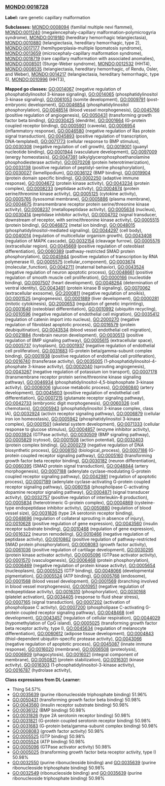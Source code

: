 
### [MONDO:0018728](http://purl.obolibrary.org/obo/MONDO_0018728)
**Label:** rare genetic capillary malformation

**Subclasses:** [MONDO:0008094](http://purl.obolibrary.org/obo/MONDO_0008094) (familial multiple nevi flammei), [MONDO:0011240](http://purl.obolibrary.org/obo/MONDO_0011240) (megalencephaly-capillary malformation-polymicrogyria syndrome), [MONDO:0019180](http://purl.obolibrary.org/obo/MONDO_0019180) (hereditary hemorrhagic telangiectasia), [MONDO:0010880](http://purl.obolibrary.org/obo/MONDO_0010880) (telangiectasia, hereditary hemorrhagic, type 2), [MONDO:0017177](http://purl.obolibrary.org/obo/MONDO_0017177) (hemihyperplasia-multiple lipomatosis syndrome), [MONDO:0013659](http://purl.obolibrary.org/obo/MONDO_0013659) (microcephaly-capillary malformation syndrome), [MONDO:0018719](http://purl.obolibrary.org/obo/MONDO_0018719) (rare capillary malformation with associated anomalies), [MONDO:0008501](http://purl.obolibrary.org/obo/MONDO_0008501) (Sturge-Weber syndrome), [MONDO:0012532](http://purl.obolibrary.org/obo/MONDO_0012532) (HHT4), [MONDO:0008535](http://purl.obolibrary.org/obo/MONDO_0008535) (telangiectasia, hereditary hemorrhagic, of Rendu, Osler, and Weber), [MONDO:0014217](http://purl.obolibrary.org/obo/MONDO_0014217) (telangiectasia, hereditary hemorrhagic, type 5), [MONDO:0010996](http://purl.obolibrary.org/obo/MONDO_0010996) (HHT3), 

**Mapped go classes:** [GO:0014067](http://purl.obolibrary.org/obo/GO_0014067) (negative regulation of phosphatidylinositol 3-kinase signaling), [GO:0014065](http://purl.obolibrary.org/obo/GO_0014065) (phosphatidylinositol 3-kinase signaling), [GO:0061053](http://purl.obolibrary.org/obo/GO_0061053) (somite development), [GO:0009791](http://purl.obolibrary.org/obo/GO_0009791) (post-embryonic development), [GO:0046854](http://purl.obolibrary.org/obo/GO_0046854) (phosphatidylinositol phosphorylation), [GO:0048514](http://purl.obolibrary.org/obo/GO_0048514) (blood vessel morphogenesis), [GO:0045766](http://purl.obolibrary.org/obo/GO_0045766) (positive regulation of angiogenesis), [GO:0050431](http://purl.obolibrary.org/obo/GO_0050431) (transforming growth factor beta binding), [GO:0030425](http://purl.obolibrary.org/obo/GO_0030425) (dendrite), [GO:0001664](http://purl.obolibrary.org/obo/GO_0001664) (G-protein coupled receptor binding), [GO:0005901](http://purl.obolibrary.org/obo/GO_0005901) (caveola), [GO:0006954](http://purl.obolibrary.org/obo/GO_0006954) (inflammatory response), [GO:0046580](http://purl.obolibrary.org/obo/GO_0046580) (negative regulation of Ras protein signal transduction), [GO:0045893](http://purl.obolibrary.org/obo/GO_0045893) (positive regulation of transcription, DNA-templated), [GO:0071773](http://purl.obolibrary.org/obo/GO_0071773) (cellular response to BMP stimulus), [GO:0030308](http://purl.obolibrary.org/obo/GO_0030308) (negative regulation of cell growth), [GO:0019001](http://purl.obolibrary.org/obo/GO_0019001) (guanyl nucleotide binding), [GO:0001944](http://purl.obolibrary.org/obo/GO_0001944) (vasculature development), [GO:0097009](http://purl.obolibrary.org/obo/GO_0097009) (energy homeostasis), [GO:0047391](http://purl.obolibrary.org/obo/GO_0047391) (alkylglycerophosphoethanolamine phosphodiesterase activity), [GO:0070208](http://purl.obolibrary.org/obo/GO_0070208) (protein heterotrimerization), [GO:0033138](http://purl.obolibrary.org/obo/GO_0033138) (positive regulation of peptidyl-serine phosphorylation), [GO:0030027](http://purl.obolibrary.org/obo/GO_0030027) (lamellipodium), [GO:0036122](http://purl.obolibrary.org/obo/GO_0036122) (BMP binding), [GO:0019904](http://purl.obolibrary.org/obo/GO_0019904) (protein domain specific binding), [GO:0002250](http://purl.obolibrary.org/obo/GO_0002250) (adaptive immune response), [GO:0004672](http://purl.obolibrary.org/obo/GO_0004672) (protein kinase activity), [GO:0043234](http://purl.obolibrary.org/obo/GO_0043234) (protein complex), [GO:0008233](http://purl.obolibrary.org/obo/GO_0008233) (peptidase activity), [GO:0004674](http://purl.obolibrary.org/obo/GO_0004674) (protein serine/threonine kinase activity), [GO:0005125](http://purl.obolibrary.org/obo/GO_0005125) (cytokine activity), [GO:0005765](http://purl.obolibrary.org/obo/GO_0005765) (lysosomal membrane), [GO:0005886](http://purl.obolibrary.org/obo/GO_0005886) (plasma membrane), [GO:0004675](http://purl.obolibrary.org/obo/GO_0004675) (transmembrane receptor protein serine/threonine kinase activity), [GO:0008237](http://purl.obolibrary.org/obo/GO_0008237) (metallopeptidase activity), [GO:0005634](http://purl.obolibrary.org/obo/GO_0005634) (nucleus), [GO:0030414](http://purl.obolibrary.org/obo/GO_0030414) (peptidase inhibitor activity), [GO:0004702](http://purl.obolibrary.org/obo/GO_0004702) (signal transducer, downstream of receptor, with serine/threonine kinase activity), [GO:0005515](http://purl.obolibrary.org/obo/GO_0005515) (protein binding), [GO:0046872](http://purl.obolibrary.org/obo/GO_0046872) (metal ion binding), [GO:0048015](http://purl.obolibrary.org/obo/GO_0048015) (phosphatidylinositol-mediated signaling), [GO:0044297](http://purl.obolibrary.org/obo/GO_0044297) (cell body), [GO:0040014](http://purl.obolibrary.org/obo/GO_0040014) (regulation of multicellular organism growth), [GO:0043408](http://purl.obolibrary.org/obo/GO_0043408) (regulation of MAPK cascade), [GO:0032154](http://purl.obolibrary.org/obo/GO_0032154) (cleavage furrow), [GO:0005576](http://purl.obolibrary.org/obo/GO_0005576) (extracellular region), [GO:0045669](http://purl.obolibrary.org/obo/GO_0045669) (positive regulation of osteoblast differentiation), [GO:0060389](http://purl.obolibrary.org/obo/GO_0060389) (pathway-restricted SMAD protein phosphorylation), [GO:0045944](http://purl.obolibrary.org/obo/GO_0045944) (positive regulation of transcription by RNA polymerase II), [GO:0005575](http://purl.obolibrary.org/obo/GO_0005575) (cellular_component), [GO:0003674](http://purl.obolibrary.org/obo/GO_0003674) (molecular_function), [GO:0042711](http://purl.obolibrary.org/obo/GO_0042711) (maternal behavior), [GO:0043524](http://purl.obolibrary.org/obo/GO_0043524) (negative regulation of neuron apoptotic process), [GO:0048661](http://purl.obolibrary.org/obo/GO_0048661) (positive regulation of smooth muscle cell proliferation), [GO:0000166](http://purl.obolibrary.org/obo/GO_0000166) (nucleotide binding), [GO:0007507](http://purl.obolibrary.org/obo/GO_0007507) (heart development), [GO:0048264](http://purl.obolibrary.org/obo/GO_0048264) (determination of ventral identity), [GO:0043491](http://purl.obolibrary.org/obo/GO_0043491) (protein kinase B signaling), [GO:0070062](http://purl.obolibrary.org/obo/GO_0070062) (extracellular exosome), [GO:2000811](http://purl.obolibrary.org/obo/GO_2000811) (negative regulation of anoikis), [GO:0001525](http://purl.obolibrary.org/obo/GO_0001525) (angiogenesis), [GO:0001889](http://purl.obolibrary.org/obo/GO_0001889) (liver development), [GO:0000281](http://purl.obolibrary.org/obo/GO_0000281) (mitotic cytokinesis), [GO:2000653](http://purl.obolibrary.org/obo/GO_2000653) (regulation of genetic imprinting), [GO:0001649](http://purl.obolibrary.org/obo/GO_0001649) (osteoblast differentiation), [GO:0010992](http://purl.obolibrary.org/obo/GO_0010992) (ubiquitin recycling), [GO:0010596](http://purl.obolibrary.org/obo/GO_0010596) (negative regulation of endothelial cell migration), [GO:0035412](http://purl.obolibrary.org/obo/GO_0035412) (regulation of catenin import into nucleus), [GO:2000270](http://purl.obolibrary.org/obo/GO_2000270) (negative regulation of fibroblast apoptotic process), [GO:0016579](http://purl.obolibrary.org/obo/GO_0016579) (protein deubiquitination), [GO:0043534](http://purl.obolibrary.org/obo/GO_0043534) (blood vessel endothelial cell migration), [GO:0021884](http://purl.obolibrary.org/obo/GO_0021884) (forebrain neuron development), [GO:0030513](http://purl.obolibrary.org/obo/GO_0030513) (positive regulation of BMP signaling pathway), [GO:0005615](http://purl.obolibrary.org/obo/GO_0005615) (extracellular space), [GO:0005737](http://purl.obolibrary.org/obo/GO_0005737) (cytoplasm), [GO:0001937](http://purl.obolibrary.org/obo/GO_0001937) (negative regulation of endothelial cell proliferation), [GO:0031683](http://purl.obolibrary.org/obo/GO_0031683) (G-protein beta/gamma-subunit complex binding), [GO:0001938](http://purl.obolibrary.org/obo/GO_0001938) (positive regulation of endothelial cell proliferation), [GO:0016740](http://purl.obolibrary.org/obo/GO_0016740) (transferase activity), [GO:0035005](http://purl.obolibrary.org/obo/GO_0035005) (1-phosphatidylinositol-4-phosphate 3-kinase activity), [GO:0002040](http://purl.obolibrary.org/obo/GO_0002040) (sprouting angiogenesis), [GO:0043267](http://purl.obolibrary.org/obo/GO_0043267) (negative regulation of potassium ion transport), [GO:0007178](http://purl.obolibrary.org/obo/GO_0007178) (transmembrane receptor protein serine/threonine kinase signaling pathway), [GO:0046934](http://purl.obolibrary.org/obo/GO_0046934) (phosphatidylinositol-4,5-bisphosphate 3-kinase activity), [GO:0006006](http://purl.obolibrary.org/obo/GO_0006006) (glucose metabolic process), [GO:0060840](http://purl.obolibrary.org/obo/GO_0060840) (artery development), [GO:0045603](http://purl.obolibrary.org/obo/GO_0045603) (positive regulation of endothelial cell differentiation), [GO:0007215](http://purl.obolibrary.org/obo/GO_0007215) (glutamate receptor signaling pathway), [GO:0042733](http://purl.obolibrary.org/obo/GO_0042733) (embryonic digit morphogenesis), [GO:0060326](http://purl.obolibrary.org/obo/GO_0060326) (cell chemotaxis), [GO:0005943](http://purl.obolibrary.org/obo/GO_0005943) (phosphatidylinositol 3-kinase complex, class IA), [GO:0032924](http://purl.obolibrary.org/obo/GO_0032924) (activin receptor signaling pathway), [GO:0006879](http://purl.obolibrary.org/obo/GO_0006879) (cellular iron ion homeostasis), [GO:0005942](http://purl.obolibrary.org/obo/GO_0005942) (phosphatidylinositol 3-kinase complex), [GO:0001501](http://purl.obolibrary.org/obo/GO_0001501) (skeletal system development), [GO:0071333](http://purl.obolibrary.org/obo/GO_0071333) (cellular response to glucose stimulus), [GO:0004857](http://purl.obolibrary.org/obo/GO_0004857) (enzyme inhibitor activity), [GO:0003924](http://purl.obolibrary.org/obo/GO_0003924) (GTPase activity), [GO:0030509](http://purl.obolibrary.org/obo/GO_0030509) (BMP signaling pathway), [GO:0005829](http://purl.obolibrary.org/obo/GO_0005829) (cytosol), [GO:0001508](http://purl.obolibrary.org/obo/GO_0001508) (action potential), [GO:0032403](http://purl.obolibrary.org/obo/GO_0032403) (protein complex binding), [GO:2000279](http://purl.obolibrary.org/obo/GO_2000279) (negative regulation of DNA biosynthetic process), [GO:0008150](http://purl.obolibrary.org/obo/GO_0008150) (biological_process), [GO:0007186](http://purl.obolibrary.org/obo/GO_0007186) (G-protein coupled receptor signaling pathway), [GO:0005160](http://purl.obolibrary.org/obo/GO_0005160) (transforming growth factor beta receptor binding), [GO:0030182](http://purl.obolibrary.org/obo/GO_0030182) (neuron differentiation), [GO:0060395](http://purl.obolibrary.org/obo/GO_0060395) (SMAD protein signal transduction), [GO:0048844](http://purl.obolibrary.org/obo/GO_0048844) (artery morphogenesis), [GO:0007188](http://purl.obolibrary.org/obo/GO_0007188) (adenylate cyclase-modulating G-protein coupled receptor signaling pathway), [GO:0042981](http://purl.obolibrary.org/obo/GO_0042981) (regulation of apoptotic process), [GO:0007189](http://purl.obolibrary.org/obo/GO_0007189) (adenylate cyclase-activating G-protein coupled receptor signaling pathway), [GO:0060158](http://purl.obolibrary.org/obo/GO_0060158) (phospholipase C-activating dopamine receptor signaling pathway), [GO:0004871](http://purl.obolibrary.org/obo/GO_0004871) (signal transducer activity), [GO:0032757](http://purl.obolibrary.org/obo/GO_0032757) (positive regulation of interleukin-8 production), [GO:0005834](http://purl.obolibrary.org/obo/GO_0005834) (heterotrimeric G-protein complex), [GO:0004869](http://purl.obolibrary.org/obo/GO_0004869) (cysteine-type endopeptidase inhibitor activity), [GO:0050880](http://purl.obolibrary.org/obo/GO_0050880) (regulation of blood vessel size), [GO:0031826](http://purl.obolibrary.org/obo/GO_0031826) (type 2A serotonin receptor binding), [GO:0048696](http://purl.obolibrary.org/obo/GO_0048696) (regulation of collateral sprouting in absence of injury), [GO:0010628](http://purl.obolibrary.org/obo/GO_0010628) (positive regulation of gene expression), [GO:0043560](http://purl.obolibrary.org/obo/GO_0043560) (insulin receptor substrate binding), [GO:0010468](http://purl.obolibrary.org/obo/GO_0010468) (regulation of gene expression), [GO:0016322](http://purl.obolibrary.org/obo/GO_0016322) (neuron remodeling), [GO:0010466](http://purl.obolibrary.org/obo/GO_0010466) (negative regulation of peptidase activity), [GO:0010862](http://purl.obolibrary.org/obo/GO_0010862) (positive regulation of pathway-restricted SMAD protein phosphorylation), [GO:0008083](http://purl.obolibrary.org/obo/GO_0008083) (growth factor activity), [GO:0061036](http://purl.obolibrary.org/obo/GO_0061036) (positive regulation of cartilage development), [GO:0030295](http://purl.obolibrary.org/obo/GO_0030295) (protein kinase activator activity), [GO:0005096](http://purl.obolibrary.org/obo/GO_0005096) (GTPase activator activity), [GO:0001570](http://purl.obolibrary.org/obo/GO_0001570) (vasculogenesis), [GO:0006468](http://purl.obolibrary.org/obo/GO_0006468) (protein phosphorylation), [GO:0006469](http://purl.obolibrary.org/obo/GO_0006469) (negative regulation of protein kinase activity), [GO:0005654](http://purl.obolibrary.org/obo/GO_0005654) (nucleoplasm), [GO:0005525](http://purl.obolibrary.org/obo/GO_0005525) (GTP binding), [GO:0048066](http://purl.obolibrary.org/obo/GO_0048066) (developmental pigmentation), [GO:0005524](http://purl.obolibrary.org/obo/GO_0005524) (ATP binding), [GO:0005768](http://purl.obolibrary.org/obo/GO_0005768) (endosome), [GO:0001568](http://purl.obolibrary.org/obo/GO_0001568) (blood vessel development), [GO:0001569](http://purl.obolibrary.org/obo/GO_0001569) (branching involved in blood vessel morphogenesis), [GO:0010951](http://purl.obolibrary.org/obo/GO_0010951) (negative regulation of endopeptidase activity), [GO:0016310](http://purl.obolibrary.org/obo/GO_0016310) (phosphorylation), [GO:0030168](http://purl.obolibrary.org/obo/GO_0030168) (platelet activation), [GO:0034405](http://purl.obolibrary.org/obo/GO_0034405) (response to fluid shear stress), [GO:0007165](http://purl.obolibrary.org/obo/GO_0007165) (signal transduction), [GO:0007202](http://purl.obolibrary.org/obo/GO_0007202) (activation of phospholipase C activity), [GO:0007200](http://purl.obolibrary.org/obo/GO_0007200) (phospholipase C-activating G-protein coupled receptor signaling pathway), [GO:0048468](http://purl.obolibrary.org/obo/GO_0048468) (cell development), [GO:0043457](http://purl.obolibrary.org/obo/GO_0043457) (regulation of cellular respiration), [GO:0044029](http://purl.obolibrary.org/obo/GO_0044029) (hypomethylation of CpG island), [GO:0005025](http://purl.obolibrary.org/obo/GO_0005025) (transforming growth factor beta receptor activity, type I), [GO:0045634](http://purl.obolibrary.org/obo/GO_0045634) (regulation of melanocyte differentiation), [GO:0060612](http://purl.obolibrary.org/obo/GO_0060612) (adipose tissue development), [GO:0004843](http://purl.obolibrary.org/obo/GO_0004843) (thiol-dependent ubiquitin-specific protease activity), [GO:0043066](http://purl.obolibrary.org/obo/GO_0043066) (negative regulation of apoptotic process), [GO:0045087](http://purl.obolibrary.org/obo/GO_0045087) (innate immune response), [GO:0016020](http://purl.obolibrary.org/obo/GO_0016020) (membrane), [GO:0006508](http://purl.obolibrary.org/obo/GO_0006508) (proteolysis), [GO:0006909](http://purl.obolibrary.org/obo/GO_0006909) (phagocytosis), [GO:0016021](http://purl.obolibrary.org/obo/GO_0016021) (integral component of membrane), [GO:0050821](http://purl.obolibrary.org/obo/GO_0050821) (protein stabilization), [GO:0016301](http://purl.obolibrary.org/obo/GO_0016301) (kinase activity), [GO:0016303](http://purl.obolibrary.org/obo/GO_0016303) (1-phosphatidylinositol-3-kinase activity), [GO:0016787](http://purl.obolibrary.org/obo/GO_0016787) (hydrolase activity), 

**Class expressions from DL-Learner:**

- Thing 54.57%
- [GO:0035639](http://purl.obolibrary.org/obo/GO_0035639) (purine ribonucleoside triphosphate binding) 51.96%
- [GO:0050431](http://purl.obolibrary.org/obo/GO_0050431) (transforming growth factor beta binding) 50.98%
- [GO:0043560](http://purl.obolibrary.org/obo/GO_0043560) (insulin receptor substrate binding) 50.98%
- [GO:0036122](http://purl.obolibrary.org/obo/GO_0036122) (BMP binding) 50.98%
- [GO:0031826](http://purl.obolibrary.org/obo/GO_0031826) (type 2A serotonin receptor binding) 50.98%
- [GO:0031821](http://purl.obolibrary.org/obo/GO_0031821) (G-protein coupled serotonin receptor binding) 50.98%
- [GO:0031683](http://purl.obolibrary.org/obo/GO_0031683) (G-protein beta/gamma-subunit complex binding) 50.98%
- [GO:0008083](http://purl.obolibrary.org/obo/GO_0008083) (growth factor activity) 50.98%
- [GO:0005525](http://purl.obolibrary.org/obo/GO_0005525) (GTP binding) 50.98%
- [GO:0005524](http://purl.obolibrary.org/obo/GO_0005524) (ATP binding) 50.98%
- [GO:0005096](http://purl.obolibrary.org/obo/GO_0005096) (GTPase activator activity) 50.98%
- [GO:0005025](http://purl.obolibrary.org/obo/GO_0005025) (transforming growth factor beta receptor activity, type I) 50.98%
- [GO:0032550](http://purl.obolibrary.org/obo/GO_0032550) (purine ribonucleoside binding) and [GO:0035639](http://purl.obolibrary.org/obo/GO_0035639) (purine ribonucleoside triphosphate binding) 50.98%
- [GO:0032549](http://purl.obolibrary.org/obo/GO_0032549) (ribonucleoside binding) and [GO:0035639](http://purl.obolibrary.org/obo/GO_0035639) (purine ribonucleoside triphosphate binding) 50.98%


